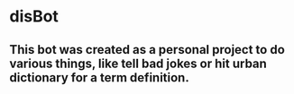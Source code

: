 # disBot

## This bot was created as a personal project to do various things, like tell bad jokes or hit urban dictionary for a term definition. 
